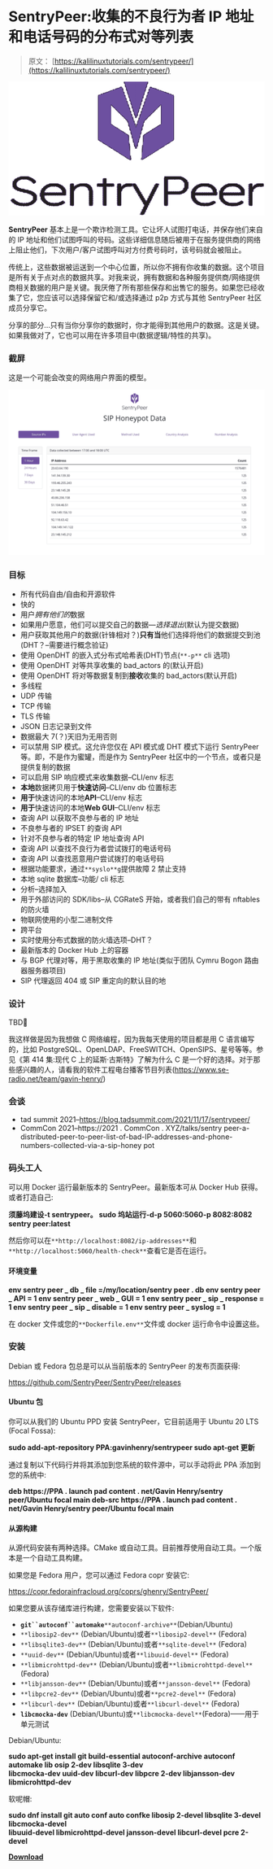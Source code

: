 # SentryPeer:收集的不良行为者 IP 地址和电话号码的分布式对等列表

> 原文： [https://kalilinuxtutorials.com/sentrypeer/](https://kalilinuxtutorials.com/sentrypeer/)

[![](img//0e4cf04f9163afaf5e0e1dd2b6f1b878.png)](https://blogger.googleusercontent.com/img/a/AVvXsEhfWQkl5jLyIOSQO63wbBRH3wXDpUTrZWwAgfNpuBfJZMZCzPfZM13Wi5mmX7m4iagmQBC1PMCOwTu2lknHX8QdVB1o4SQqx7D5AkFBBpQYMNDtF1LL6WQQ_8C4HdVNZ84NnjxA2EtcIuty6LCackfiA1qu6TjYQ_R9e7ADuJr9WSL8jyPWxA-VcCoX=s728)

**SentryPeer** 基本上是一个欺诈检测工具。它让坏人试图打电话，并保存他们来自的 IP 地址和他们试图呼叫的号码。这些详细信息随后被用于在服务提供商的网络上阻止他们，下次用户/客户试图呼叫对方付费号码时，该号码就会被阻止。

传统上，这些数据被运送到一个中心位置，所以你不拥有你收集的数据。这个项目是所有关于点对点的数据共享。对我来说，拥有数据和各种服务提供商/网络提供商相关数据的用户是关键。我厌倦了所有那些保存和出售它的服务。如果您已经收集了它，您应该可以选择保留它和/或选择通过 p2p 方式与其他 SentryPeer 社区成员分享它。

分享的部分…只有当你分享你的数据时，你才能得到其他用户的数据。这是关键。如果我做对了，它也可以用在许多项目中(数据逻辑/特性的共享)。

### 截屏

这是一个可能会改变的网络用户界面的模型。

![](img//424248f8d422ff1af91eb3de138b35f3.png)

### 目标

*   所有代码自由/自由和开源软件
*   快的
*   用户*拥有他们的*数据
*   如果用户愿意，他们可以提交自己的数据—*选择退出*(默认为提交数据)
*   用户获取其他用户的数据(针锋相对？)**只有当**他们选择将他们的数据提交到池(DHT？–需要进行概念验证)
*   使用 OpenDHT 的嵌入式分布式哈希表(DHT)节点(`**-p**` cli 选项)
*   使用 OpenDHT 对等共享收集的 bad_actors 的(默认开启)
*   使用 OpenDHT 将对等数据复制到**接收**收集的 bad_actors(默认开启)
*   多线程
*   UDP 传输
*   TCP 传输
*   TLS 传输
*   JSON 日志记录到文件
*   数据最大 7(？)天旧为无用否则
*   可以禁用 SIP 模式。这允许您仅在 API 模式或 DHT 模式下运行 SentryPeer 等。即，不是作为蜜罐，而是作为 SentryPeer 社区中的一个节点，或者只是提供复制的数据
*   可以启用 SIP 响应模式来收集数据–CLI/env 标志
*   **本地**数据拷贝用于**快速访问**–CLI/env db 位置标志
*   **用于**快速访问的本地**API**–CLI/env 标志
*   **用于**快速访问的本地**Web GUI**–CLI/env 标志
*   查询 API 以获取不良参与者的 IP 地址
*   不良参与者的 IPSET 的查询 API
*   针对不良参与者的特定 IP 地址查询 API
*   查询 API 以查找不良行为者尝试拨打的电话号码
*   查询 API 以查找恶意用户尝试拨打的电话号码
*   根据功能要求，通过`**syslo**g`提供故障 2 禁止支持
*   本地 sqlite 数据库–功能/ cli 标志
*   分析–选择加入
*   用于外部访问的 SDK/libs–从 CGRateS 开始，或者我们自己的带有 nftables 的防火墙
*   物联网使用的小型二进制文件
*   跨平台
*   实时使用分布式数据的防火墙选项–DHT？
*   最新版本的 Docker Hub 上的容器
*   与 BGP 代理对等，用于黑取收集的 IP 地址(类似于团队 Cymru Bogon 路由器服务器项目)
*   SIP 代理返回 404 或 SIP 重定向的默认目的地

### 设计

TBD🙂

我这样做是因为我想做 C 网络编程，因为我每天使用的项目都是用 C 语言编写的，比如 PostgreSQL、OpenLDAP、FreeSWITCH、OpenSIPS、星号等等。参见《第 414 集:现代 C 上的延斯·古斯特》了解为什么 C 是一个好的选择。对于那些感兴趣的人，请看我的软件工程电台播客节目列表(https://www.se-radio.net/team/gavin-henry/)

### 会谈

*   tad summit 2021–https://blog.tadsummit.com/2021/11/17/sentrypeer/
*   CommCon 2021–https://2021 . CommCon . XYZ/talks/sentry peer-a-distributed-peer-to-peer-list-of-bad-IP-addresses-and-phone-numbers-collected-via-a-sip-honey pot

### 码头工人

可以用 Docker 运行最新版本的 SentryPeer。最新版本可从 Docker Hub 获得。或者打造自己:

**须藤坞建设-t sentrypeer。
sudo 坞站运行-d-p 5060:5060-p 8082:8082 sentry peer:latest**

然后你可以在`**http://localhost:8082/ip-addresses**`和`**http://localhost:5060/health-check**`查看它是否在运行。

#### 环境变量

**env sentry peer _ db _ file =/my/location/sentry peer . db
env sentry peer _ API = 1
env sentry peer _ web _ GUI = 1
env sentry peer _ sip _ response = 1
env sentry peer _ sip _ disable = 1
env sentry peer _ syslog = 1** 

在 docker 文件或您的`**Dockerfile.env**`文件或 docker 运行命令中设置这些。

### 安装

Debian 或 Fedora 包总是可以从当前版本的 SentryPeer 的发布页面获得:

https://github.com/SentryPeer/SentryPeer/releases

#### Ubuntu 包

你可以从我们的 Ubuntu PPD 安装 SentryPeer，它目前适用于 Ubuntu 20 LTS (Focal Fossa):

**sudo add-apt-repository PPA:gavinhenry/sentrypeer
sudo apt-get 更新**

通过复制以下代码行并将其添加到您系统的软件源中，可以手动将此 PPA 添加到您的系统中:

**deb https://PPA . launch pad content . net/Gavin Henry/sentry peer/Ubuntu focal main
deb-src https://PPA . launch pad content . net/Gavin Henry/sentry peer/Ubuntu focal main**

#### 从源构建

从源代码安装有两种选择。CMake 或自动工具。目前推荐使用自动工具。一个版本是一个自动工具构建。

如果您是 Fedora 用户，您可以通过 Fedora copr 安装它:

https://copr.fedorainfracloud.org/coprs/ghenry/SentryPeer/

如果您要从该存储库进行构建，您需要安装以下软件:

*   **`git``autoconf``automake`**`**autoconf-archive**`(Debian/Ubuntu)
*   `**libosip2-dev**` (Debian/Ubuntu)或者`**libosip2-devel**` (Fedora)
*   `**libsqlite3-dev**` (Debian/Ubuntu)或者`**sqlite-devel**` (Fedora)
*   `**uuid-dev**` (Debian/Ubuntu)或者`**libuuid-devel**` (Fedora)
*   `**libmicrohttpd-dev**` (Debian/Ubuntu)或者`**libmicrohttpd-devel**` (Fedora)
*   `**libjansson-dev**` (Debian/Ubuntu)或者`**jansson-devel**` (Fedora)
*   `**libpcre2-dev**` (Debian/Ubuntu)或者`**pcre2-devel**` (Fedora)
*   `**libcurl-dev**` (Debian/Ubuntu)或者`**libcurl-devel**` (Fedora)
*   **`libcmocka-dev`** (Debian/Ubuntu)或`**libcmocka-devel**`(Fedora)——用于单元测试

Debian/Ubuntu:

**sudo apt-get install git build-essential autoconf-archive autoconf automake lib osip 2-dev libsqlite 3-dev \
libcmocka-dev uuid-dev libcurl-dev libpcre 2-dev libjansson-dev libmicrohttpd-dev**

软呢帽:

**sudo dnf install git auto conf auto confke libosip 2-devel libsqlite 3-devel libcmocka-devel \
libuuid-devel libmicrohttpd-devel jansson-devel libcurl-devel pcre 2-devel**

[**Download**](https://github.com/SentryPeer/SentryPeer)